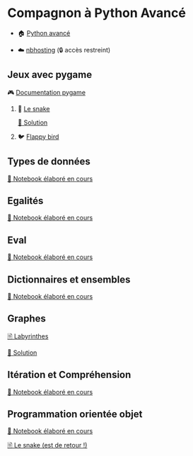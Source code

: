 # Compagnon à Python Avancé

  - 🏠 [Python avancé](https://github.com/ue12-p21/python-advanced) 
  
  - ☁️ [nbhosting](https://nbhosting.inria.fr/) (🔒 accès restreint)

## Jeux avec pygame

🎮 [Documentation pygame](https://www.pygame.org/docs/)

 1. 🐍 [Le snake](tps/games/README-snake.html)

    [📄 Solution](tps/games/solutions/snake.py)

 2. 🐦 [Flappy bird](tps/games/README-flappybird.html)

## Types de données

[📓 Notebook élaboré en cours](notebooks/02-types%20de%20donn%C3%A9es.ipynb)

## Egalités

[📓 Notebook élaboré en cours](notebooks/03-Egalités%20structurelles%20et%20référentielles.ipynb)

## Eval

[📓 Notebook élaboré en cours](notebooks/03-Repr%20et%20eval.ipynb)

## Dictionnaires et ensembles

[📓 Notebook élaboré en cours](notebooks/03-Dictionnaires%20et%20ensembles.ipynb)

## Graphes

[🗎 Labyrinthes](tps/graphs)

[📄 Solution](graphs/solutions/snake.py)

## Itération et Compréhension

[📓 Notebook élaboré en cours](notebooks/04-Itération%20et%20Compréhension.ipynb)

## Programmation orientée objet

[📓 Notebook élaboré en cours](notebooks/05-Objets%20et%20Classes.ipynb)

[🗎 Le snake (est de retour !)](tps/objets/README.md)

